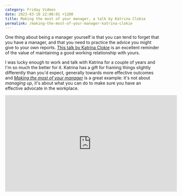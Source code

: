 ```yaml
---
category: Friday Videos
date: 2023-03-10 22:00:01 +1200
title: Making the most of your manager, a talk by Katrina Clokie
permalink: /making-the-most-of-your-manager-katrina-clokie
---
```


One thing about being a manager yourself is that you can tend to forget that you have a manager, and that you need to practice the advice you might give to your own reports. [This talk by Katrina Clokie](https://www.youtube.com/watch?v=1RknpWB0wRQ) is an excellent reminder of the value of maintaining a good working relationship with yours.

I was lucky enough to work and talk with Katrina for a couple of years and I'm so much the better for it. Katrina has a gift for framing things slightly differently than you'd expect, generally towards more effective outcomes and [*Making the most of your manager*](https://www.youtube.com/watch?v=1RknpWB0wRQ) is a great example: it's not about *managing up*, it's about what you can do to make sure you have an effective advocate in the workplace.

<iframe width="560" height="315" src="https://www.youtube-nocookie.com/embed/1RknpWB0wRQ?controls=0" title="YouTube video player" frameborder="0" allow="accelerometer; autoplay; clipboard-write; encrypted-media; gyroscope; picture-in-picture" allowfullscreen></iframe>